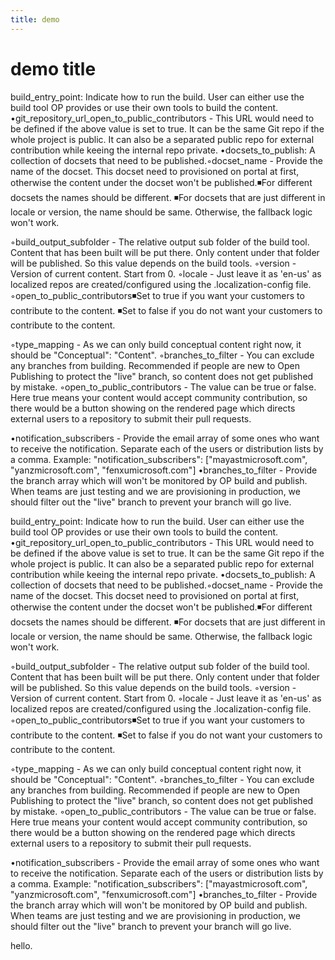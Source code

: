 ```yaml
---
title: demo
---
```


# demo title

build_entry_point: Indicate how to run the build. User can either use the build tool OP provides or use their own tools to build the content.
•git_repository_url_open_to_public_contributors - This URL would need to be defined if the above value is set to true. It can be the same Git repo if the whole project is public. It can also be a separated public repo for external contribution while keeing the internal repo private.
•docsets_to_publish: A collection of docsets that need to be published.◦docset_name - Provide the name of the docset. This docset need to provisioned on portal at first, otherwise the content under the docset won't be published.◾For different docsets the names should be different.
◾For docsets that are just different in locale or version, the name should be same. Otherwise, the fallback logic won't work.

◦build_output_subfolder - The relative output sub folder of the build tool. Content that has been built will be put there. Only content under that folder will be published. So this value depends on the build tools. 
◦version - Version of current content. Start from 0.
◦locale - Just leave it as 'en-us' as localized repos are created/configured using the .localization-config file. 
◦open_to_public_contributors◾Set to true if you want your customers to contribute to the content.
◾Set to false if you do not want your customers to contribute to the content.

◦type_mapping - As we can only build conceptual content right now, it should be "Conceptual": "Content".
◦branches_to_filter - You can exclude any branches from building. Recommended if people are new to Open Publishing to protect the "live" branch, so content does not get published by mistake. 
◦open_to_public_contributors - The value can be true or false. Here true means your content would accept community contribution, so there would be a button showing on the rendered page which directs external users to a repository to submit their pull requests. 

•notification_subscribers - Provide the email array of some ones who want to receive the notification. Separate each of the users or distribution lists by a comma. Example: "notification_subscribers": ["mayastmicrosoft.com", "yanzmicrosoft.com", "fenxumicrosoft.com"]
•branches_to_filter - Provide the branch array which will won't be monitored by OP build and publish. When teams are just testing and we are provisioning in production, we should filter out the "live" branch to prevent your branch will go live.


build_entry_point: Indicate how to run the build. User can either use the build tool OP provides or use their own tools to build the content.
•git_repository_url_open_to_public_contributors - This URL would need to be defined if the above value is set to true. It can be the same Git repo if the whole project is public. It can also be a separated public repo for external contribution while keeing the internal repo private.
•docsets_to_publish: A collection of docsets that need to be published.◦docset_name - Provide the name of the docset. This docset need to provisioned on portal at first, otherwise the content under the docset won't be published.◾For different docsets the names should be different.
◾For docsets that are just different in locale or version, the name should be same. Otherwise, the fallback logic won't work.

◦build_output_subfolder - The relative output sub folder of the build tool. Content that has been built will be put there. Only content under that folder will be published. So this value depends on the build tools. 
◦version - Version of current content. Start from 0.
◦locale - Just leave it as 'en-us' as localized repos are created/configured using the .localization-config file. 
◦open_to_public_contributors◾Set to true if you want your customers to contribute to the content.
◾Set to false if you do not want your customers to contribute to the content.

◦type_mapping - As we can only build conceptual content right now, it should be "Conceptual": "Content".
◦branches_to_filter - You can exclude any branches from building. Recommended if people are new to Open Publishing to protect the "live" branch, so content does not get published by mistake. 
◦open_to_public_contributors - The value can be true or false. Here true means your content would accept community contribution, so there would be a button showing on the rendered page which directs external users to a repository to submit their pull requests. 

•notification_subscribers - Provide the email array of some ones who want to receive the notification. Separate each of the users or distribution lists by a comma. Example: "notification_subscribers": ["mayastmicrosoft.com", "yanzmicrosoft.com", "fenxumicrosoft.com"]
•branches_to_filter - Provide the branch array which will won't be monitored by OP build and publish. When teams are just testing and we are provisioning in production, we should filter out the "live" branch to prevent your branch will go live.


hello.
